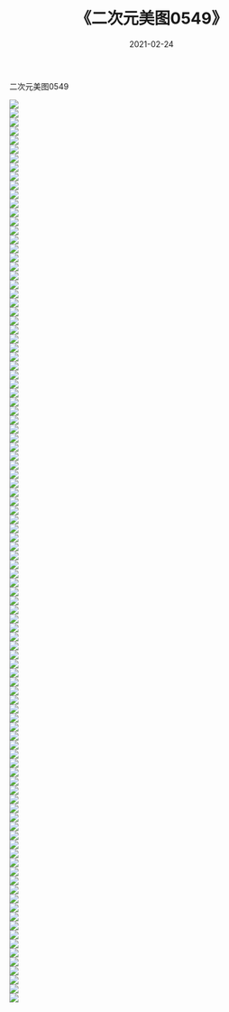 ﻿---
layout: post
title:  《二次元美图0549》
date:   2021-02-24
img: http://imgx.orgx.ga/二次元/2021/二次元美图0549/000.jpg
categories: [美女, 清纯, 唯美]
---

二次元美图0549

 ![](http://imgx.orgx.ga/二次元/2021/二次元美图0549/001.jpg) <br>![](http://imgx.orgx.ga/二次元/2021/二次元美图0549/002.jpg) <br>![](http://imgx.orgx.ga/二次元/2021/二次元美图0549/003.jpg) <br>![](http://imgx.orgx.ga/二次元/2021/二次元美图0549/004.jpg) <br>![](http://imgx.orgx.ga/二次元/2021/二次元美图0549/005.jpg) <br>![](http://imgx.orgx.ga/二次元/2021/二次元美图0549/006.jpg) <br>![](http://imgx.orgx.ga/二次元/2021/二次元美图0549/007.jpg) <br>![](http://imgx.orgx.ga/二次元/2021/二次元美图0549/008.jpg) <br>![](http://imgx.orgx.ga/二次元/2021/二次元美图0549/009.jpg) <br>![](http://imgx.orgx.ga/二次元/2021/二次元美图0549/010.jpg) <br>![](http://imgx.orgx.ga/二次元/2021/二次元美图0549/011.jpg) <br>![](http://imgx.orgx.ga/二次元/2021/二次元美图0549/012.jpg) <br>![](http://imgx.orgx.ga/二次元/2021/二次元美图0549/013.jpg) <br>![](http://imgx.orgx.ga/二次元/2021/二次元美图0549/014.jpg) <br>![](http://imgx.orgx.ga/二次元/2021/二次元美图0549/015.jpg) <br>![](http://imgx.orgx.ga/二次元/2021/二次元美图0549/016.jpg) <br>![](http://imgx.orgx.ga/二次元/2021/二次元美图0549/017.jpg) <br>![](http://imgx.orgx.ga/二次元/2021/二次元美图0549/018.jpg) <br>![](http://imgx.orgx.ga/二次元/2021/二次元美图0549/019.jpg) <br>![](http://imgx.orgx.ga/二次元/2021/二次元美图0549/020.jpg) <br>![](http://imgx.orgx.ga/二次元/2021/二次元美图0549/021.jpg) <br>![](http://imgx.orgx.ga/二次元/2021/二次元美图0549/022.jpg) <br>![](http://imgx.orgx.ga/二次元/2021/二次元美图0549/023.jpg) <br>![](http://imgx.orgx.ga/二次元/2021/二次元美图0549/024.jpg) <br>![](http://imgx.orgx.ga/二次元/2021/二次元美图0549/025.jpg) <br>![](http://imgx.orgx.ga/二次元/2021/二次元美图0549/026.jpg) <br>![](http://imgx.orgx.ga/二次元/2021/二次元美图0549/027.jpg) <br>![](http://imgx.orgx.ga/二次元/2021/二次元美图0549/028.jpg) <br>![](http://imgx.orgx.ga/二次元/2021/二次元美图0549/029.jpg) <br>![](http://imgx.orgx.ga/二次元/2021/二次元美图0549/030.jpg) <br>![](http://imgx.orgx.ga/二次元/2021/二次元美图0549/031.jpg) <br>![](http://imgx.orgx.ga/二次元/2021/二次元美图0549/032.jpg) <br>![](http://imgx.orgx.ga/二次元/2021/二次元美图0549/033.jpg) <br>![](http://imgx.orgx.ga/二次元/2021/二次元美图0549/034.jpg) <br>![](http://imgx.orgx.ga/二次元/2021/二次元美图0549/035.jpg) <br>![](http://imgx.orgx.ga/二次元/2021/二次元美图0549/036.jpg) <br>![](http://imgx.orgx.ga/二次元/2021/二次元美图0549/037.jpg) <br>![](http://imgx.orgx.ga/二次元/2021/二次元美图0549/038.jpg) <br>![](http://imgx.orgx.ga/二次元/2021/二次元美图0549/039.jpg) <br>![](http://imgx.orgx.ga/二次元/2021/二次元美图0549/040.jpg) <br>![](http://imgx.orgx.ga/二次元/2021/二次元美图0549/041.jpg) <br>![](http://imgx.orgx.ga/二次元/2021/二次元美图0549/042.jpg) <br>![](http://imgx.orgx.ga/二次元/2021/二次元美图0549/043.jpg) <br>![](http://imgx.orgx.ga/二次元/2021/二次元美图0549/044.jpg) <br>![](http://imgx.orgx.ga/二次元/2021/二次元美图0549/045.jpg) <br>![](http://imgx.orgx.ga/二次元/2021/二次元美图0549/046.jpg) <br>![](http://imgx.orgx.ga/二次元/2021/二次元美图0549/047.jpg) <br>![](http://imgx.orgx.ga/二次元/2021/二次元美图0549/048.jpg) <br>![](http://imgx.orgx.ga/二次元/2021/二次元美图0549/049.jpg) <br>![](http://imgx.orgx.ga/二次元/2021/二次元美图0549/050.jpg) <br>![](http://imgx.orgx.ga/二次元/2021/二次元美图0549/051.jpg) <br>![](http://imgx.orgx.ga/二次元/2021/二次元美图0549/052.jpg) <br>![](http://imgx.orgx.ga/二次元/2021/二次元美图0549/053.jpg) <br>![](http://imgx.orgx.ga/二次元/2021/二次元美图0549/054.jpg) <br>![](http://imgx.orgx.ga/二次元/2021/二次元美图0549/055.jpg) <br>![](http://imgx.orgx.ga/二次元/2021/二次元美图0549/056.jpg) <br>![](http://imgx.orgx.ga/二次元/2021/二次元美图0549/057.jpg) <br>![](http://imgx.orgx.ga/二次元/2021/二次元美图0549/058.jpg) <br>![](http://imgx.orgx.ga/二次元/2021/二次元美图0549/059.jpg) <br>![](http://imgx.orgx.ga/二次元/2021/二次元美图0549/060.jpg) <br>![](http://imgx.orgx.ga/二次元/2021/二次元美图0549/061.jpg) <br>![](http://imgx.orgx.ga/二次元/2021/二次元美图0549/062.jpg) <br>![](http://imgx.orgx.ga/二次元/2021/二次元美图0549/063.jpg) <br>![](http://imgx.orgx.ga/二次元/2021/二次元美图0549/064.jpg) <br>![](http://imgx.orgx.ga/二次元/2021/二次元美图0549/065.jpg) <br>![](http://imgx.orgx.ga/二次元/2021/二次元美图0549/066.jpg) <br>![](http://imgx.orgx.ga/二次元/2021/二次元美图0549/067.jpg) <br>![](http://imgx.orgx.ga/二次元/2021/二次元美图0549/068.jpg) <br>![](http://imgx.orgx.ga/二次元/2021/二次元美图0549/069.jpg) <br>![](http://imgx.orgx.ga/二次元/2021/二次元美图0549/070.jpg) <br>![](http://imgx.orgx.ga/二次元/2021/二次元美图0549/071.jpg) <br>![](http://imgx.orgx.ga/二次元/2021/二次元美图0549/072.jpg) <br>![](http://imgx.orgx.ga/二次元/2021/二次元美图0549/073.jpg) <br>![](http://imgx.orgx.ga/二次元/2021/二次元美图0549/074.jpg) <br>![](http://imgx.orgx.ga/二次元/2021/二次元美图0549/075.jpg) <br>![](http://imgx.orgx.ga/二次元/2021/二次元美图0549/076.jpg) <br>![](http://imgx.orgx.ga/二次元/2021/二次元美图0549/077.jpg) <br>![](http://imgx.orgx.ga/二次元/2021/二次元美图0549/078.jpg) <br>![](http://imgx.orgx.ga/二次元/2021/二次元美图0549/079.jpg) <br>![](http://imgx.orgx.ga/二次元/2021/二次元美图0549/080.jpg) <br>![](http://imgx.orgx.ga/二次元/2021/二次元美图0549/081.jpg) <br>![](http://imgx.orgx.ga/二次元/2021/二次元美图0549/082.jpg) <br>![](http://imgx.orgx.ga/二次元/2021/二次元美图0549/083.jpg) <br>![](http://imgx.orgx.ga/二次元/2021/二次元美图0549/084.jpg) <br>![](http://imgx.orgx.ga/二次元/2021/二次元美图0549/085.jpg) <br>![](http://imgx.orgx.ga/二次元/2021/二次元美图0549/086.jpg) <br>![](http://imgx.orgx.ga/二次元/2021/二次元美图0549/087.jpg) <br>![](http://imgx.orgx.ga/二次元/2021/二次元美图0549/088.jpg) <br>![](http://imgx.orgx.ga/二次元/2021/二次元美图0549/089.jpg) <br>![](http://imgx.orgx.ga/二次元/2021/二次元美图0549/090.jpg) <br>![](http://imgx.orgx.ga/二次元/2021/二次元美图0549/091.jpg) <br>![](http://imgx.orgx.ga/二次元/2021/二次元美图0549/092.jpg) <br>![](http://imgx.orgx.ga/二次元/2021/二次元美图0549/093.jpg) <br>![](http://imgx.orgx.ga/二次元/2021/二次元美图0549/094.jpg) <br>![](http://imgx.orgx.ga/二次元/2021/二次元美图0549/095.jpg) <br>![](http://imgx.orgx.ga/二次元/2021/二次元美图0549/096.jpg) <br>![](http://imgx.orgx.ga/二次元/2021/二次元美图0549/097.jpg) <br>![](http://imgx.orgx.ga/二次元/2021/二次元美图0549/098.jpg) <br>![](http://imgx.orgx.ga/二次元/2021/二次元美图0549/099.jpg) <br>![](http://imgx.orgx.ga/二次元/2021/二次元美图0549/100.jpg) <br>